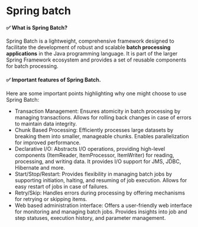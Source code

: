 # Spring batch


#### ✅ What is Spring Batch?
Spring Batch is a lightweight, comprehensive framework designed to facilitate the development of robust and scalable **batch processing applications** in the Java programming language. It is part of the larger Spring Framework ecosystem and provides a set of reusable components for batch processing.


#### ✅ Important features of Spring Batch.
Here are some important points highlighting why one might choose to use Spring Batch:
  - Transaction Management: Ensures atomicity in batch processing by managing transactions. Allows for rolling back changes in case of errors to maintain data integrity.
  - Chunk Based Processing: Efficiently processes large datasets by breaking them into smaller, manageable chunks. Enables parallelization for improved performance.
  - Declarative I/O: Abstracts I/O operations, providing high-level components (ItemReader, ItemProcessor, ItemWriter) for reading, processing, and writing data.  It provides I/O support for JMS, JDBC, Hibernate and more.
  - Start/Stop/Restart: Provides flexibility in managing batch jobs by supporting initiation, halting, and resuming of job execution. Allows for easy restart of jobs in case of failures.
  - Retry/Skip: Handles errors during processing by offering mechanisms for retrying or skipping items. 
  - Web based administration interface: Offers a user-friendly web interface for monitoring and managing batch jobs. Provides insights into job and step statuses, execution history, and parameter management.
